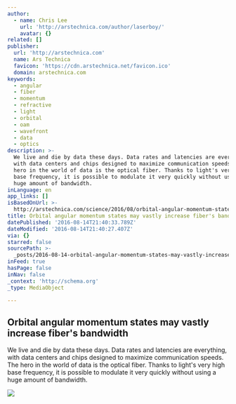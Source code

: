 ```yaml
---
author:
  - name: Chris Lee
    url: 'http://arstechnica.com/author/laserboy/'
    avatar: {}
related: []
publisher:
  url: 'http://arstechnica.com'
  name: Ars Technica
  favicon: 'https://cdn.arstechnica.net/favicon.ico'
  domain: arstechnica.com
keywords:
  - angular
  - fiber
  - momentum
  - refractive
  - light
  - orbital
  - oam
  - wavefront
  - data
  - optics
description: >-
  We live and die by data these days. Data rates and latencies are everything,
  with data centers and chips designed to maximize communication speeds. The
  hero in the world of data is the optical fiber. Thanks to light's very high
  base frequency, it is possible to modulate it very quickly without using a
  huge amount of bandwidth.
inLanguage: en
app_links: []
isBasedOnUrl: >-
  http://arstechnica.com/science/2016/08/orbital-angular-momentum-states-may-vastly-increase-fibers-bandwidth/
title: Orbital angular momentum states may vastly increase fiber's bandwidth
datePublished: '2016-08-14T21:40:33.789Z'
dateModified: '2016-08-14T21:40:27.407Z'
via: {}
starred: false
sourcePath: >-
  _posts/2016-08-14-orbital-angular-momentum-states-may-vastly-increase-fibers.md
inFeed: true
hasPage: false
inNav: false
_context: 'http://schema.org'
_type: MediaObject

---
```

<article style=""><h1>Orbital angular momentum states may vastly increase fiber's bandwidth</h1><p>We live and die by data these days. Data rates and latencies are everything, with data centers and chips designed to maximize communication speeds. The hero in the world of data is the optical fiber. Thanks to light's very high base frequency, it is possible to modulate it very quickly without using a huge amount of bandwidth.</p><img src="http://cdn.arstechnica.net/wp-content/uploads/2016/08/ARC-16211-1-Optical-Fiber-for-Solar-Cells1-640x484.jpg" /></article>